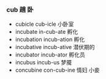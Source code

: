 ### cub 趟 卧

- cubicle cub-icle 小卧室
- incubate in-cub-ate 孵化
- incubation incub-ation 孵化
- incubative incub-ative 潜伏期的
- incubator incub-ator 孵化员
- incubus incub-us 梦魇
- concubine con-cub-ine 情妇  小妾